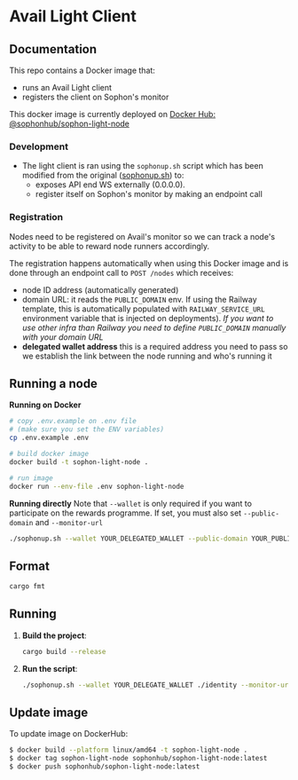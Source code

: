 
# Avail Light Client

## Documentation

This repo contains a Docker image that:
- runs an Avail Light client
- registers the client on Sophon's monitor

This docker image is currently deployed on [Docker Hub: @sophonhub/sophon-light-node](https://hub.docker.com/repository/docker/sophonhub/sophon-light-node/general)

### Development
- The light client is ran using the `sophonup.sh` script which has been modified from the original ([sophonup.sh](https://github.com/availproject/availup/blob/main/sophonup.sh)) to:
  - exposes API end WS externally (0.0.0.0).
  - register itself on Sophon's monitor by making an endpoint call

### Registration
Nodes need to be registered on Avail's monitor so we can track a node's activity to be able to reward node runners accordingly. 

The registration happens automatically when using this Docker image and is done through an endpoint call to `POST /nodes` which receives:
- node ID address (automatically generated)
- domain URL: it reads the `PUBLIC_DOMAIN` env. If using the Railway template, this is automatically populated with `RAILWAY_SERVICE_URL` environment variable that is injected on deployments). *If you want to use other infra than Railway you need to define `PUBLIC_DOMAIN` manually with your domain URL*
- **delegated wallet address** this is a required address you need to pass so we establish the link between the node running and who's running it
  
## Running a node

**Running on Docker**
```bash
# copy .env.example on .env file 
# (make sure you set the ENV variables)
cp .env.example .env

# build docker image
docker build -t sophon-light-node .

# run image
docker run --env-file .env sophon-light-node
```

**Running directly**
Note that `--wallet` is only required if you want to participate on the rewards programme. If set, you must also set `--public-domain` and `--monitor-url`  
```bash
./sophonup.sh --wallet YOUR_DELEGATED_WALLET --public-domain YOUR_PUBLIC_DOMAIN --monitor-url SOPHON_MONITOR_URL
```

## Format

```bash
cargo fmt
```

## Running

1. **Build the project**:
    ```bash
    cargo build --release
    ```

2. **Run the script**:

    ```bash
    ./sophonup.sh --wallet YOUR_DELEGATE_WALLET ./identity --monitor-url SOPHON_MONITOR_URL --public-domain YOUR_PUBLIC_DOMAIN
    ```

## Update image
To update image on DockerHub:
```bash
$ docker build --platform linux/amd64 -t sophon-light-node .
$ docker tag sophon-light-node sophonhub/sophon-light-node:latest
$ docker push sophonhub/sophon-light-node:latest
```